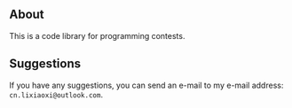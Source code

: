## About
This is a code library for programming contests.

## Suggestions
If you have any suggestions, you can send an e-mail to my e-mail address: `cn.lixiaoxi@outlook.com`.
